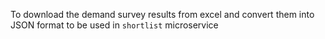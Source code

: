 To download the demand survey results from excel and convert them into JSON format to be used in `shortlist` microservice

